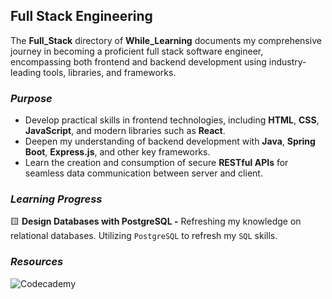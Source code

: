 ## Full Stack Engineering

The **Full_Stack** directory of **While_Learning** documents my comprehensive journey in becoming
a proficient full stack software engineer, encompassing both frontend and backend development using
industry-leading tools, libraries, and frameworks.

### _Purpose_
- Develop practical skills in frontend technologies, including **HTML**, **CSS**, **JavaScript**, and
modern libraries such as **React**.
- Deepen my understanding of backend development with **Java**, **Spring Boot**, **Express.js**, and
other key frameworks.
- Learn the creation and consumption of secure **RESTful APIs** for seamless data communication
between server and client.

### _Learning Progress_

🟨 **Design Databases with PostgreSQL -** Refreshing my knowledge on relational databases. Utilizing
`PostgreSQL` to refresh my `SQL` skills.

### _Resources_

![Codecademy](https://img.shields.io/badge/Codecademy-FFF0E5?style=for-the-badge&logo=codecademy&logoColor=1F243A)
